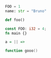 ```python
FOO = 1
name: str = "Bruno"

def foo()
```

```rust
const FOO: i32 = 4;
fn main {}
```

```haskell
a = || =>
```

```lua
function gooo()
```
